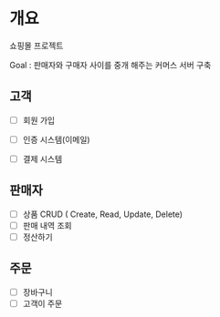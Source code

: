 # 개요
쇼핑몰 프로젝트

Goal : 판매자와 구매자 사이를 중개 해주는 커머스 서버 구축

## 고객
  - [ ]  회원 가입
  - [ ]  인증 시스템(이메일)
  - [ ]  결제 시스템


## 판매자
  - [ ]  상품 CRUD ( Create, Read, Update, Delete)
  - [ ]  판매 내역 조회
  - [ ]  정산하기
  
## 주문
  - [ ]   장바구니
  - [ ]   고객이 주문
